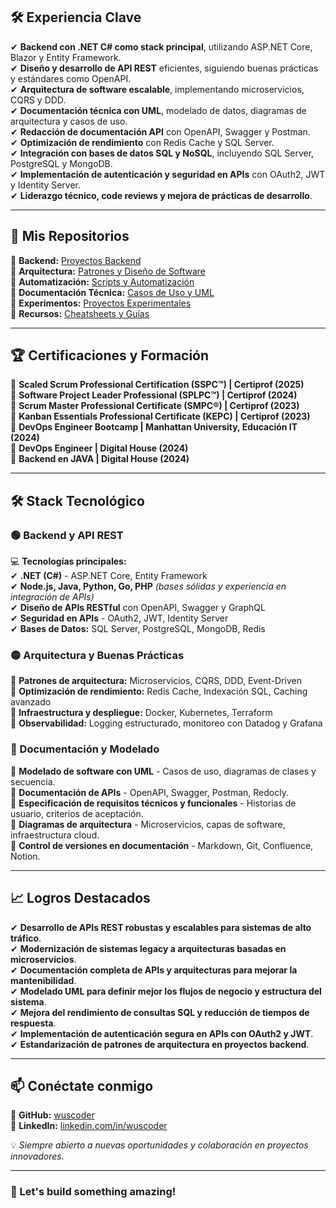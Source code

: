 
## 🛠 **Experiencia Clave**
✔ **Backend con .NET C# como stack principal**, utilizando ASP.NET Core, Blazor y Entity Framework.  
✔ **Diseño y desarrollo de API REST** eficientes, siguiendo buenas prácticas y estándares como OpenAPI.  
✔ **Arquitectura de software escalable**, implementando microservicios, CQRS y DDD.  
✔ **Documentación técnica con UML**, modelado de datos, diagramas de arquitectura y casos de uso.  
✔ **Redacción de documentación API** con OpenAPI, Swagger y Postman.  
✔ **Optimización de rendimiento** con Redis Cache y SQL Server.  
✔ **Integración con bases de datos SQL y NoSQL**, incluyendo SQL Server, PostgreSQL y MongoDB.  
✔ **Implementación de autenticación y seguridad en APIs** con OAuth2, JWT y Identity Server.  
✔ **Liderazgo técnico, code reviews y mejora de prácticas de desarrollo**.  

---

## 📂 **Mis Repositorios**
🔹 **Backend:** [Proyectos Backend](https://github.com/DBWSA?tab=repositories&q=backend&type=&language=)  
🔹 **Arquitectura:** [Patrones y Diseño de Software](https://github.com/DBWSA?tab=repositories&q=architecture&type=&language=)  
🔹 **Automatización:** [Scripts y Automatización](https://github.com/DBWSA?tab=repositories&q=automation&type=&language=)  
🔹 **Documentación Técnica:** [Casos de Uso y UML](https://github.com/DBWSA?tab=repositories&q=documentation&type=&language=)  
🔹 **Experimentos:** [Proyectos Experimentales](https://github.com/DBWSA?tab=repositories&q=experiments&type=&language=)  
🔹 **Recursos:** [Cheatsheets y Guías](https://github.com/DBWSA?tab=repositories&q=resources&type=&language=)  

---

## 🏆 **Certificaciones y Formación**
📌 **Scaled Scrum Professional Certification (SSPC™) | Certiprof (2025)**  
📌 **Software Project Leader Professional (SPLPC™) | Certiprof (2024)**  
📌 **Scrum Master Professional Certificate (SMPC®) | Certiprof (2023)**  
📌 **Kanban Essentials Professional Certificate (KEPC) | Certiprof (2023)**  
📌 **DevOps Engineer Bootcamp | Manhattan University, Educación IT (2024)**  
📌 **DevOps Engineer | Digital House (2024)**  
📌 **Backend en JAVA | Digital House (2024)**  

---

## 🛠 **Stack Tecnológico**
### **🟢 Backend y API REST**  
💻 **Tecnologías principales:**  
✔ **.NET (C#)** - ASP.NET Core, Entity Framework  
✔ **Node.js, Java, Python, Go, PHP** *(bases sólidas y experiencia en integración de APIs)*  
✔ **Diseño de APIs RESTful** con OpenAPI, Swagger y GraphQL  
✔ **Seguridad en APIs** - OAuth2, JWT, Identity Server  
✔ **Bases de Datos:** SQL Server, PostgreSQL, MongoDB, Redis  

### **🟡 Arquitectura y Buenas Prácticas**  
📌 **Patrones de arquitectura:** Microservicios, CQRS, DDD, Event-Driven  
📌 **Optimización de rendimiento:** Redis Cache, Indexación SQL, Caching avanzado  
📌 **Infraestructura y despliegue:** Docker, Kubernetes, Terraform  
📌 **Observabilidad:** Logging estructurado, monitoreo con Datadog y Grafana  

### **📖 Documentación y Modelado**  
📌 **Modelado de software con UML** - Casos de uso, diagramas de clases y secuencia.  
📌 **Documentación de APIs** - OpenAPI, Swagger, Postman, Redocly.  
📌 **Especificación de requisitos técnicos y funcionales** - Historias de usuario, criterios de aceptación.  
📌 **Diagramas de arquitectura** - Microservicios, capas de software, infraestructura cloud.  
📌 **Control de versiones en documentación** - Markdown, Git, Confluence, Notion.  

---

## 📈 **Logros Destacados**
✔ **Desarrollo de APIs REST robustas y escalables para sistemas de alto tráfico**.  
✔ **Modernización de sistemas legacy a arquitecturas basadas en microservicios**.  
✔ **Documentación completa de APIs y arquitecturas para mejorar la mantenibilidad**.  
✔ **Modelado UML para definir mejor los flujos de negocio y estructura del sistema**.  
✔ **Mejora del rendimiento de consultas SQL y reducción de tiempos de respuesta**.  
✔ **Implementación de autenticación segura en APIs con OAuth2 y JWT**.  
✔ **Estandarización de patrones de arquitectura en proyectos backend**.  

---

## 📫 **Conéctate conmigo**
📌 **GitHub:** [wuscoder](https://github.com/wuscoder/)  
📌 **LinkedIn:** [linkedin.com/in/wuscoder](https://linkedin.com/in/wuscoder)  

💡 *Siempre abierto a nuevas oportunidades y colaboración en proyectos innovadores.*  

---

### **🚀 Let's build something amazing!**
